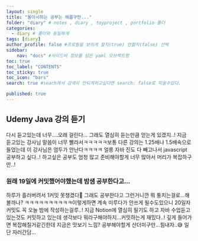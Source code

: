 ```yaml
---
layout: single
title: "몰아서하는 공부는 해롭구만..."
folder: "diary" # notes , diary , toyproject , portfolio 폴더
categories:
  - diary # 폴더와 동일하게
tags: [diary]
author_profile: false #프로필을 보이게 할지(true) 안할지(false) 선택
sidebar:
    nav: "docs" #사이드바 정보를 담은 yaml 오브젝트명
toc: true
toc_label: "CONTENTS"
toc_sticky: true
toc_icon: "bars"
search: true #seach에서 검색이 안되게하고싶다면 search: false로 막을수있다.

published: true
---
```


## Udemy Java 강의 듣기
다시 듣고있는데 너무....오래 걸린다...
그래도 열심히 듣는만큼 얻는게 있겠지..!
지금 듣고있는 강사님 말씀이 너무 빨라서ㅋㅋㅋㅋㅋ보통 다른 강의는 1.25배나 1.5배속으로
들었는데 이 강사님은 엄두가 안난다ㅋㅋㅋㅋ
얼릉 자바 진도 다 빼고나서 javascript 공부하고 싶다..!
하고싶은 공부도 엄청 많고 준비해야할게 너무 많아서 머리가 복잡하구만..!

### 원래 19일에 커밋했어야했는데 밤샘 공부한다고...
하루가 흘러버려서 1커밋 못챙겼다😤
그래도 공부한다고 그런거니깐 뭐 퉁치는걸로...해볼까나?
ㅋㅋㅋㅋㅋㅋㅋㅋㅋㅋ이렇게하면 계속 미루다가 안쓰게 될수도있으니
20일자 커밋도 꼭 오늘 밤에 작성하는걸루..!
지금 Notion에 열심히 필기도 하고 자바 수업듣고있는것도 커밋하고 있는데
생각보다 뭐라구해야하지...커밋하는게 재밌다..!
깊게 들어가면 복잡해질거같긴한데 지금은 맛보기 느낌?
공부해야할게 산더미구만...힘내자..😅
일단 자러간담...